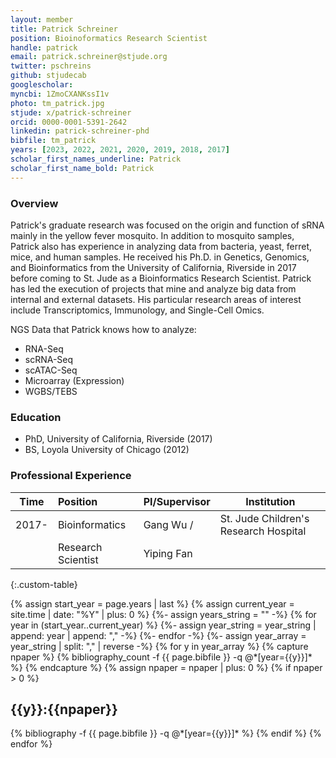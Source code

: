 ```yaml
---
layout: member
title: Patrick Schreiner
position: Bioinoformatics Research Scientist
handle: patrick
email: patrick.schreiner@stjude.org
twitter: pschreins
github: stjudecab
googlescholar:
myncbi: 1ZmoCXANKssI1v
photo: tm_patrick.jpg
stjude: x/patrick-schreiner
orcid: 0000-0001-5391-2642
linkedin: patrick-schreiner-phd
bibfile: tm_patrick
years: [2023, 2022, 2021, 2020, 2019, 2018, 2017]
scholar_first_names_underline: Patrick
scholar_first_name_bold: Patrick
---
```


### Overview
Patrick's graduate research was focused on the origin and function of sRNA mainly in the yellow fever mosquito.  In addition to mosquito samples, Patrick also has experience in analyzing data from bacteria, yeast, ferret, mice, and human samples. He received his Ph.D. in Genetics, Genomics, and Bioinformatics from the University of California, Riverside in 2017 before coming to St. Jude as a Bioinformatics Research Scientist.  Patrick has led the execution of projects that mine and analyze big data from internal and external datasets. His particular research areas of interest include Transcriptomics, Immunology, and Single-Cell Omics.

NGS Data that Patrick knows how to analyze:

- RNA-Seq
- scRNA-Seq
- scATAC-Seq
- Microarray (Expression)
- WGBS/TEBS

### Education
- PhD, University of California, Riverside (2017)
- BS, Loyola University of Chicago (2012)

### Professional Experience

Time        | Position                   | PI/Supervisor    | Institution                                   |
----------- | :-----------               | -----------      | -----------                                   |
2017-       | Bioinformatics	         | Gang Wu /        | St. Jude Children's Research Hospital         |
            | Research Scientist         | Yiping Fan       |                                               |
{:.custom-table}


<div class="publications">
{% assign start_year = page.years | last %}
{% assign current_year = site.time | date: "%Y" | plus: 0 %}
{%- assign years_string = "" -%}
{% for year in (start_year..current_year) %}
    {%- assign year_string = year_string | append: year | append: "," -%}
{%- endfor -%}
{%- assign year_array = year_string | split: "," | reverse -%}
{% for y in year_array %}
  {% capture npaper %}
    {% bibliography_count -f {{ page.bibfile }} -q @*[year={{y}}]* %}
  {% endcapture %}
  {% assign npaper = npaper | plus: 0 %}
  {% if npaper > 0 %}
  <h2 class="year">{{y}}:{{npaper}}</h2>
  {% bibliography -f {{ page.bibfile }} -q @*[year={{y}}]* %}
  {% endif %}
{% endfor %}
</div>
